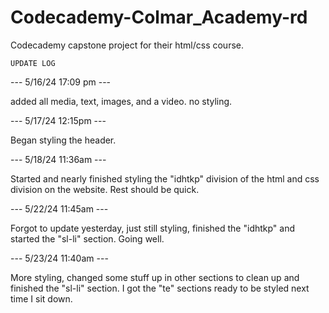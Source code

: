 # Codecademy-Colmar_Academy-rd

Codecademy capstone project for their html/css course. 


    UPDATE LOG
    
--- 5/16/24 17:09 pm ---

added all media, text, images, and a video. no styling. 

--- 5/17/24 12:15pm ---

Began styling the header.

--- 5/18/24 11:36am ---

Started and nearly finished styling the "idhtkp" division of the html and css division on the website. Rest should be quick.

--- 5/22/24 11:45am ---

Forgot to update yesterday, just still styling, finished the "idhtkp" and started the "sl-li" section. Going well. 

--- 5/23/24  11:40am ---

More styling, changed some stuff up in other sections to clean up and finished the "sl-li" section. I got the "te" sections ready to be styled next time I sit down.

